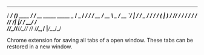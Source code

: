    _____                _                _____                      
  / ___/___  __________(_)___  ____     / ___/____ __   _____  _____
  \__ \/ _ \/ ___/ ___/ / __ \/ __ \    \__ \/ __ `/ | / / _ \/ ___/
 ___/ /  __(__  |__  ) / /_/ / / / /   ___/ / /_/ /| |/ /  __/ /    
/____/\___/____/____/_/\____/_/ /_/   /____/\__,_/ |___/\___/_/  

Chrome extension for saving all tabs of a open window. These tabs can be restored in a new window.